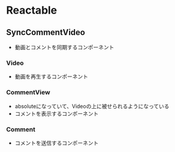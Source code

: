 # Reactable

## SyncCommentVideo

* 動画とコメントを同期するコンポーネント

### Video

* 動画を再生するコンポーネント

### CommentView

* absoluteになっていて、Videoの上に被せられるようになっている
* コメントを表示するコンポーネント

### Comment

* コメントを送信するコンポーネント
